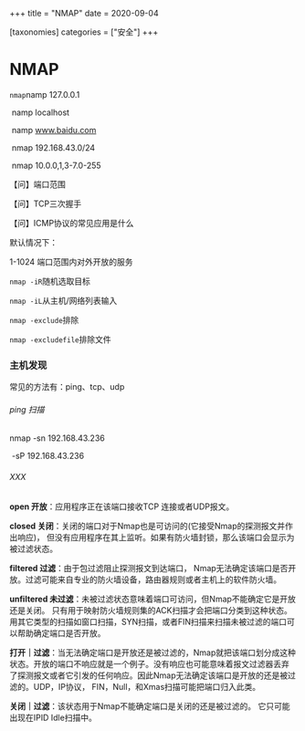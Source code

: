 +++
title = "NMAP"
date = 2020-09-04

[taxonomies]
categories = ["安全"]
+++

# NMAP

`nmap`namp 127.0.0.1

​		   namp localhost

​		   namp www.baidu.com

​			nmap 192.168.43.0/24

​			nmap  10.0.0,1,3-7.0-255





【问】端口范围

【问】TCP三次握手

【问】ICMP协议的常见应用是什么
<!-- more -->





默认情况下：

1-1024 端口范围内对外开放的服务





`nmap -iR`随机选取目标

`nmap -iL`从主机/网络列表输入

`nmap -exclude`排除

`nmap -excludefile`排除文件





### 主机发现

常见的方法有：ping、tcp、udp

###### ping 扫描

nmap -sn 192.168.43.236

​		 -sP 192.168.43.236

###### XXX





**open 开放**：应用程序正在该端口接收TCP 连接或者UDP报文。

**closed 关闭**：关闭的端口对于Nmap也是可访问的(它接受Nmap的探测报文并作出响应)， 但没有应用程序在其上监听。如果有防火墙封锁，那么该端口会显示为被过滤状态。

**filtered 过滤**：由于包过滤阻止探测报文到达端口， Nmap无法确定该端口是否开放。过滤可能来自专业的防火墙设备，路由器规则或者主机上的软件防火墙。

**unfiltered 未过滤**：未被过滤状态意味着端口可访问，但Nmap不能确定它是开放还是关闭。 只有用于映射防火墙规则集的ACK扫描才会把端口分类到这种状态。 用其它类型的扫描如窗口扫描，SYN扫描，或者FIN扫描来扫描未被过滤的端口可以帮助确定端口是否开放。

**打开｜过滤**：当无法确定端口是开放还是被过滤的，Nmap就把该端口划分成这种状态。开放的端口不响应就是一个例子。没有响应也可能意味着报文过滤器丢弃 了探测报文或者它引发的任何响应。因此Nmap无法确定该端口是开放的还是被过滤的。UDP，IP协议， FIN，Null，和Xmas扫描可能把端口归入此类。

**关闭｜过滤**：该状态用于Nmap不能确定端口是关闭的还是被过滤的。 它只可能出现在IPID Idle扫描中。